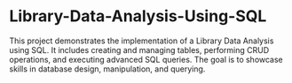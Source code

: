# Library-Data-Analysis-Using-SQL

This project demonstrates the implementation of a Library Data Analysis using SQL. It includes creating 
and managing tables, performing CRUD operations, and executing advanced SQL queries. The goal is to 
showcase skills in database design, manipulation, and querying. 
